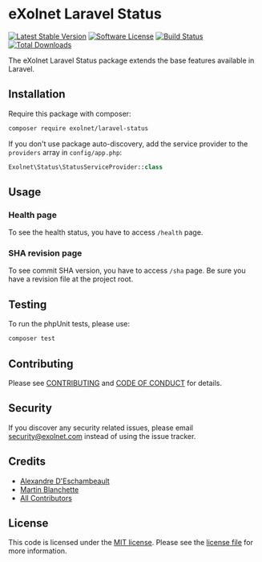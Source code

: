 # eXolnet Laravel Status

[![Latest Stable Version](https://poser.pugx.org/eXolnet/laravel-status/v/stable?format=flat-square)](https://packagist.org/packages/eXolnet/laravel-status)
[![Software License](https://img.shields.io/badge/license-MIT-brightgreen.svg?style=flat-square)](LICENSE.md)
[![Build Status](https://img.shields.io/github/workflow/status/eXolnet/laravel-status/tests?label=tests&style=flat-square)](https://github.com/eXolnet/laravel-status/actions?query=workflow%3Atests)
[![Total Downloads](https://img.shields.io/packagist/dt/eXolnet/laravel-status.svg?style=flat-square)](https://packagist.org/packages/eXolnet/laravel-status)

The eXolnet Laravel Status package extends the base features available in Laravel.

## Installation

Require this package with composer:

```bash
composer require exolnet/laravel-status
```

If you don't use package auto-discovery, add the service provider to the `providers` array in `config/app.php`:

```php
Exolnet\Status\StatusServiceProvider::class
```

## Usage

### Health page

To see the health status, you have to access `/health` page.

### SHA revision page

To see commit SHA version, you have to access `/sha` page. Be sure you have a revision file at the project root.

## Testing

To run the phpUnit tests, please use:

```bash
composer test
```

## Contributing

Please see [CONTRIBUTING](CONTRIBUTING.md) and [CODE OF CONDUCT](CODE_OF_CONDUCT.md) for details.

## Security

If you discover any security related issues, please email security@exolnet.com instead of using the issue tracker.

## Credits

- [Alexandre D'Eschambeault](https://github.com/xel1045)
- [Martin Blanchette](https://github.com/martinblanchette)
- [All Contributors](../../contributors)

## License

This code is licensed under the [MIT license](http://choosealicense.com/licenses/mit/). 
Please see the [license file](LICENSE) for more information.
